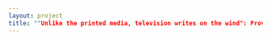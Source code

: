 ```yaml
--- 
layout: project 
title: ""Unlike the printed media, television writes on the wind": Providing Access to KAIT 8's 16mm Color Newsfilm (1973-1980) from Northeast Arkansas and Southeast Missouri" 
---
```



